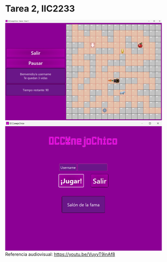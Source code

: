 # Tarea 2, IIC2233
![Image 2](frame_2.jpg) ![Image_1](frame_1.jpg)
Referencia audiovisual:
https://youtu.be/VuyvT9inAf8
